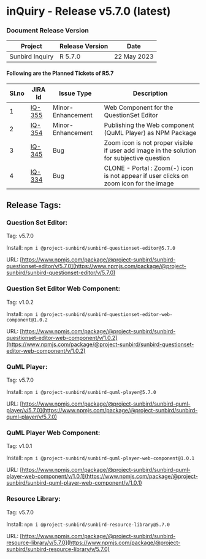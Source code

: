 # inQuiry - Release v5.7.0 (latest)

### Document Release Version

| Project         | Release Version | Date        |
| --------------- | --------------- | ----------- |
| Sunbird Inquiry | R 5.7.0         | 22 May 2023 |

#### Following are the Planned Tickets of R5.7

| Sl.no | JIRA Id                                                       | Issue Type        | Description                                                                               |
| ----- | ------------------------------------------------------------- | ----------------- | ----------------------------------------------------------------------------------------- |
| 1     | [IQ-355](https://project-sunbird.atlassian.net/browse/IQ-355) | Minor-Enhancement | Web Component for the QuestionSet Editor                                                  |
| 2     | [IQ-354](https://project-sunbird.atlassian.net/browse/IQ-354) | Minor-Enhancement | Publishing the Web component (QuML Player) as NPM Package                                 |
| 3     | [IQ-345](https://project-sunbird.atlassian.net/browse/IQ-345) | Bug               | Zoom icon is not proper visible if user add image in the solution for subjective question |
| 4     | [IQ-334](https://project-sunbird.atlassian.net/browse/IQ-334) | Bug               | CLONE - Portal : Zoom(-) icon is not appear if user clicks on zoom icon for the image     |

## Release Tags:

### Question Set **Editor**:

Tag: v5.7.0

Install: `npm i @project-sunbird/sunbird-questionset-editor@5.7.0`

URL: [https://www.npmjs.com/package/@project-sunbird/sunbird-questionset-editor/v/5.7.0](https://www.npmjs.com/package/@project-sunbird/sunbird-questionset-editor/v/5.7.0)

### Question Set **Editor Web Component**:

Tag: v1.0.2

Install: `npm i @project-sunbird/sunbird-questionset-editor-web-component@1.0.2`

URL: [https://www.npmjs.com/package/@project-sunbird/sunbird-questionset-editor-web-component/v/1.0.2](https://www.npmjs.com/package/@project-sunbird/sunbird-questionset-editor-web-component/v/1.0.2)

### QuML Player:

Tag: v5.7.0

Install: `npm i @project-sunbird/sunbird-quml-player@5.7.0`

URL: [https://www.npmjs.com/package/@project-sunbird/sunbird-quml-player/v/5.7.0](https://www.npmjs.com/package/@project-sunbird/sunbird-quml-player/v/5.7.0)

### QuML Player Web Component:

Tag: v1.0.1

Install: `npm i @project-sunbird/sunbird-quml-player-web-component@1.0.1`

URL: [https://www.npmjs.com/package/@project-sunbird/sunbird-quml-player-web-component/v/1.0.1](https://www.npmjs.com/package/@project-sunbird/sunbird-quml-player-web-component/v/1.0.1)

### Resource Library:&#x20;

Tag: v5.7.0

Install: `npm i @project-sunbird/sunbird-resource-library@5.7.0`

URL: [https://www.npmjs.com/package/@project-sunbird/sunbird-resource-library/v/5.7.0](https://www.npmjs.com/package/@project-sunbird/sunbird-resource-library/v/5.7.0)
